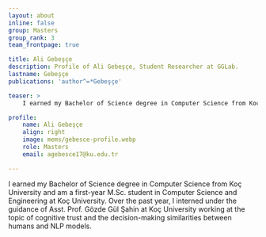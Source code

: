 ```yaml
---
layout: about
inline: false
group: Masters
group_rank: 3
team_frontpage: true

title: Ali Gebeşçe
description: Profile of Ali Gebeşçe, Student Researcher at GGLab.
lastname: Gebeşçe
publications: 'author^=*Gebeşçe'

teaser: >
    I earned my Bachelor of Science degree in Computer Science from Koç University and am a first-year M.Sc. student in Computer Science and Engineering at Koç University.

profile:
    name: Ali Gebeşçe
    align: right
    image: mems/gebesce-profile.webp
    role: Masters
    email: agebesce17@ku.edu.tr

---
```


I earned my Bachelor of Science degree in Computer Science from Koç University and am a first-year M.Sc. student in Computer Science and Engineering at Koç University. Over the past year, I interned under the guidance of Asst. Prof. Gözde Gül Şahin at Koç University working at the topic of cognitive trust and the decision-making similarities between humans and NLP models.

